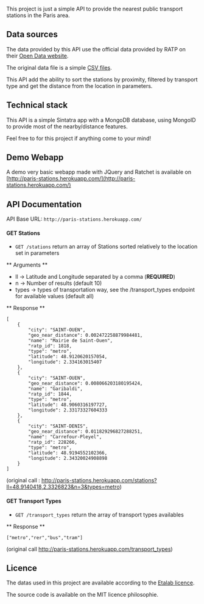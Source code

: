 This project is just a simple API to provide the nearest public transport stations in the Paris area.


## Data sources

The data provided by this API use the official data provided by RATP on their [Open Data website](http://data.ratp.fr/).

The original data file is a simple [CSV files](http://data.ratp.fr/fr/les-donnees/fiche-de-jeu-de-donnees/dataset/positions-geographiques-des-stations-du-reseau-ratp.html?tx_icsoddatastore_pi1%5Bpage%5D=2&tx_icsoddatastore_pi1%5BreturnID%5D=38).

This API add the ability to sort the stations by proximity, filtered by transport type and get the distance from the location in parameters.


## Technical stack

This API is a simple Sintatra app with a MongoDB database, using MongoID to provide most of the nearby/distance features.

Feel free to for this project if anything come to your mind!


## Demo Webapp

A demo very basic webapp made with JQuery and Ratchet is available on [http://paris-stations.herokuapp.com/](http://paris-stations.herokuapp.com/)


## API Documentation

API Base URL: `http://paris-stations.herokuapp.com/`

#### GET Stations

* `GET /stations` return an array of Stations sorted relatively to the location set in parameters

** Arguments **

- ll -> Latitude and Longitude separated by a comma (**REQUIRED**)
-  n -> Number of results (default 10)
-  types -> types of transportation way, see the /transport_types endpoint for available values (default all)

** Response **

```
[
	{
		"city": "SAINT-OUEN",
		"geo_near_distance": 0.002472258879984481,
		"name": "Mairie de Saint-Ouen",
		"ratp_id": 1818,
		"type": "metro",
		"latitude": 48.9120620157054,
		"longitude": 2.334163015407
	},
	{
		"city": "SAINT-OUEN",
		"geo_near_distance": 0.008066203180195424,
		"name": "Garibaldi",
		"ratp_id": 1844,
		"type": "metro",
		"latitude": 48.9060316197727,
		"longitude": 2.33173327604333
	},
	{
		"city": "SAINT-DENIS",
		"geo_near_distance": 0.011829296827288251,
		"name": "Carrefour-Pleyel",
		"ratp_id": 228266,
		"type": "metro",
		"latitude": 48.9194552102366,
		"longitude": 2.34320024908898
	}
]
```

(original call : http://paris-stations.herokuapp.com/stations?ll=48.9140418,2.3326823&n=3&types=metro)

#### GET Transport Types

* `GET /transport_types` return the array of transport types availables

** Response **

```
["metro","rer","bus","tram"]
```
(original call http://paris-stations.herokuapp.com/transport_types)


## Licence

The datas used in this project are available according to the [Etalab licence](http://wiki.data.gouv.fr/wiki/Licence_Ouverte_/_Open_Licence).

The source code is available on the MIT licence philosophie.